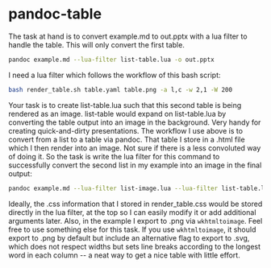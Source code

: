 # pandoc-table

The task at hand is to convert example.md to out.pptx with a lua filter to handle the table. This will only convert the first table.

```bash
pandoc example.md --lua-filter list-table.lua -o out.pptx
```

I need a lua filter which follows the workflow of this bash script:

```bash
bash render_table.sh table.yaml table.png -a l,c -w 2,1 -W 200
```

Your task is to create list-table.lua such that this second table is being rendered as an image. list-table would expand on list-table.lua by converting the table output into an image in the background. Very handy for creating quick-and-dirty presentations. The workflow I use above is to convert from a list to a table via pandoc. That table I store in a .html file which I then render into an image. Not sure if there is a less convoluted way of doing it. So the task is write the lua filter for this command to successfully convert the second list in my example into an image in the final output:

```bash
pandoc example.md --lua-filter list-image.lua --lua-filter list-table.lua -o out.pptx
```

Ideally, the .css information that I stored in render_table.css would be stored directly in the lua filter, at the top so I can easily modify it or add additional arguments later. Also, in the example I export to .png via ```wkhtmltoimage```. Feel free to use something else for this task. If you use ```wkhtmltoimage```, it should export to .png by default but include an alternative flag to export to .svg, which does not respect widths but sets line breaks according to the longest word in each column -- a neat way to get a nice table with little effort.
